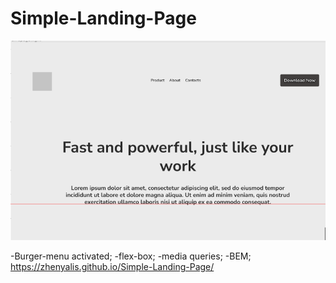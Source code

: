 # Simple-Landing-Page
<img src='preview.png'>

-Burger-menu activated;
-flex-box;
-media queries;
-BEM;
https://zhenyalis.github.io/Simple-Landing-Page/
